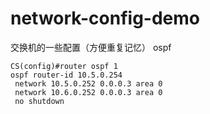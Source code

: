# network-config-demo
交换机的一些配置（方便重复记忆）
ospf
```shell
CS(config)#router ospf 1
ospf router-id 10.5.0.254
 network 10.5.0.252 0.0.0.3 area 0
 network 10.6.0.252 0.0.0.3 area 0
 no shutdown
```
